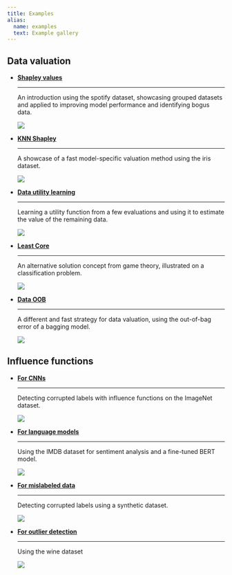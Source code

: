 ```yaml
---
title: Examples
alias:
  name: examples
  text: Example gallery
---
```


## Data valuation

<div class="grid cards" markdown>

-   [__Shapley values__](shapley_basic_spotify/)

    ---
    
    An introduction using the spotify dataset, showcasing grouped datasets and
    applied to improving model performance and identifying bogus data.

    [![](/assets/shapley_basic_spotify.png)](shapley_basic_spotify/)

-   [__KNN Shapley__](shapley_knn_flowers/)

    ---

    A showcase of a fast model-specific valuation method using the iris dataset. 

    [![](/assets/shapley_knn_flowers.png)](shapley_knn_flowers/)

-   [__Data utility learning__](shapley_utility_learning/)
    
    ---
    
    Learning a utility function from a few evaluations and using it to estimate
    the value of the remaining data.
    
    [![](/assets/shapley_utility_learning.png)](shapley_utility_learning/)

-   [__Least Core__](least_core_basic/)

    ---

    An alternative solution concept from game theory, illustrated on a
    classification problem.

    [![](/assets/least_core_basic.png)](least_core_basic/)

-  [__Data OOB__](data_oob/)

    ---

    A different and fast strategy for data valuation, using the out-of-bag
    error of a bagging model.

    [![](/assets/data_oob.png)](data_oob/)

</div>


## Influence functions

<div class="grid cards" markdown>

-   [__For CNNs__](influence_imagenet)

    ---

    Detecting corrupted labels with influence functions on the ImageNet dataset.

    [![](/assets/influence_imagenet.png)](influence_imagenet/)

-  [__For language models__](influence_sentiment_analysis/)

    ---

    Using the IMDB dataset for sentiment analysis and a fine-tuned BERT model.

    [![](/assets/influence_sentiment_analysis.png)](influence_sentiment_analysis/)

-   [__For mislabeled data__](influence_synthetic/)

    ---

    Detecting corrupted labels using a synthetic dataset.

    [![](/assets/influence_functions_example.png)](influence_synthetic/)

-   [__For outlier detection__](influence_wine/)

    ---

    Using the wine dataset

    [![](/assets/influence_wine.png)](influence_wine/)


</div>
